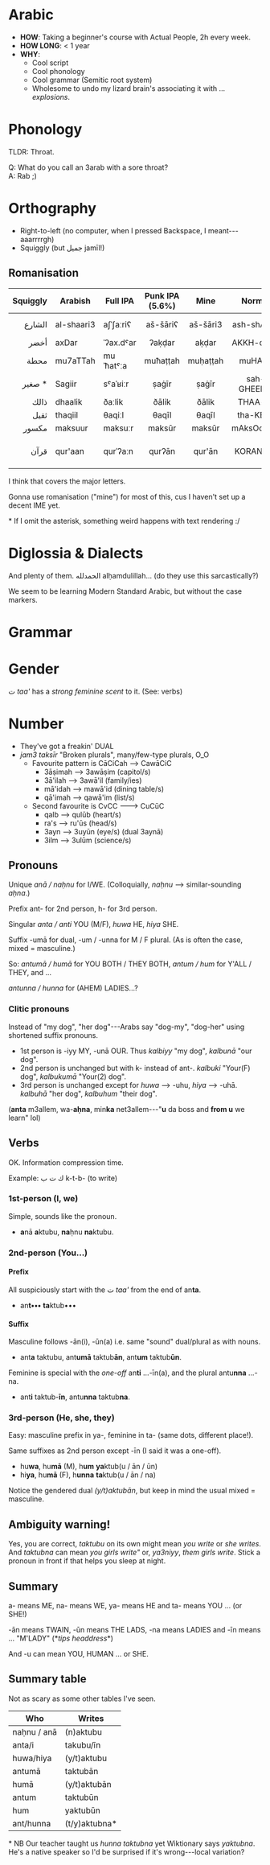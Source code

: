Arabic
======

* **HOW**: Taking a beginner's course with Actual People, 2h every week.
* **HOW LONG**: < 1 year
* **WHY**:
    * Cool script
    * Cool phonology
    * Cool grammar (Semitic root system)
    * Wholesome to undo my lizard brain's associating it with ... *explosions*.

# Phonology
TLDR: Throat.

Q: What do you call an 3arab with a sore throat?  
A: Rab ;)

# Orthography
* Right-to-left (no computer, when I pressed Backspace, I meant---aaarrrrgh)
* Squiggly (but جميل jamīl!)

## Romanisation

| Squiggly | Arabish    | Full IPA  | Punk IPA (5.6%) | Mine       | Normie       | Meaning |
|---------:|------------|-----------|:---------------:|:----------:|:------------:|:---------:|
| الشارع   | al-shaari3 | aʃˈʃaːriʕ | aš-šāriʕ        | aš-šāri3   | ash-shAHre   | The street |
| أخضر     | axDar      | ˈʔax.dˤar | ʔaḳḍar          | aḳḍar      | AKKH-dahrr   | Green |
| محطة     | mu7aTTah   | muˈħatˤːa | muħaṭṭah        | muḥaṭṭah   | muHAtta      | Station |
| صغير *   | Sagiir     | sˤaˈʁiːr  | ṣaġīr           | ṣaġīr      | sah-GHEEEEr  | Small |
| ذالك     | dhaalik    | ðaːlik    | ðālik           | ðālik      | THAA-lik     | That |
| ثقيل     | thaqiil    | θaqiːl    | θaqīl           | θaqīl      | tha-KEEL     | Heavy |
| مكسور    | maksuur    | maksuːr   | maksūr          | maksūr     | mAksOoOoR    | Broken |
| قرآن     | qur'aan    | qurˈʔaːn  | qurʔān          | qur'ān     | KORAN ಠ_ಠ    | That which is read...? |

I think that covers the major letters.

Gonna use romanisation ("mine") for most of this, cus I haven't set up a decent IME yet.

\* If I omit the asterisk, something weird happens with text rendering :/

# Diglossia & Dialects
And plenty of them. الحمدلله alḥamdulillah... (do they use this sarcastically?)

We seem to be learning Modern Standard Arabic, but without the case markers.

# Grammar

# Gender
ت *taa'* has a *strong feminine scent* to it. (See: verbs)

# Number
* They've got a freakin' DUAL
* *jam3 taksīr* "Broken plurals", many/few-type plurals, O_O
    - Favourite pattern is CāCiCah --> CawāCiC
        + 3āṣimah --> 3awāṣim (capitol/s)
        + 3ā'ilah --> 3awā'il (family/ies)
        + mā'idah --> mawā'id (dining table/s)
        + qā'imah --> qawā'im (list/s)
    - Second favourite is CvCC ---> CuCūC
        + qalb --> qulūb (heart/s)
        + ra's --> ru'ūs (head/s)
        + 3ayn --> 3uyūn (eye/s) (dual 3aynā)
        + 3ilm --> 3ulūm (science/s)
        
## Pronouns
Unique *anā / naḥnu* for I/WE. (Colloquially, *naḥnu* --> similar-sounding *aḥna*.)

Prefix ant- for 2nd person, h- for 3rd person.

Singular *anta / anti* YOU (M/F), *huwa* HE, *hiya* SHE.

Suffix -umā for dual, -um / -unna for M / F plural. (As is often the case, mixed = masculine.)

So: *antumā / humā* for YOU BOTH / THEY BOTH, *antum / hum* for Y'ALL / THEY, and ...

*antunna / hunna* for (AHEM) LADIES...?

### Clitic pronouns
Instead of "my dog", "her dog"---Arabs say "dog-my", "dog-her" using shortened suffix pronouns.

* 1st person is -iyy MY, -unā OUR. Thus *kalbiyy* "my dog", *kalbunā* "our dog".
* 2nd person is unchanged but with k- instead of ant-. *kalbuki* "Your(F) dog", *kalbukumā* "Your(2) dog".
* 3rd person is unchanged except for *huwa* --> -uhu, *hiya* --> -uhā. *kalbuhā* "her dog", *kalbuhum* "their dog".

(**anta** m3allem, wa-**aḥna**, min**ka** net3allem---"**u** da boss and **from u** we learn" lol)
    
## Verbs
OK. Information compression time.

Example: ك ت ب k-t-b- (to write)

### 1st-person (I, we)
Simple, sounds like the pronoun.

* **a**nā **a**ktubu, **na**ḥnu **na**ktubu.

### 2nd-person (You...)
#### Prefix
All suspiciously start with the ت *taa'* from the end of an**ta**.

* an**t•••** **ta**ktub•••

#### Suffix
Masculine follows -ān(i), -ūn(a) i.e. same "sound" dual/plural as with nouns.

* ant**a** taktubu, ant**umā** taktub**ān**, ant**um** taktub**ūn**.

Feminine is special with the *one-off* an**ti** ...-īn(a), and the plural antu**nna** ...-na.

* ant**i** taktub-**īn**, antu**nna** taktub**na**.

### 3rd-person (He, she, they)
Easy: masculine prefix in ya-, feminine in ta- (same dots, different place!).

Same suffixes as 2nd person except -īn (I said it was a one-off).

* hu**wa**, hu**mā** (M), h**um** **ya**ktub(u / ān / ūn)
* hi**ya**, hu**mā** (F), h**unna** **ta**ktub(u / ān / na)

Notice the gendered dual *(y/t)aktubān*, but keep in mind the usual mixed = masculine.

## Ambiguity warning!
Yes, you are correct, *taktubu* on its own might mean *you write* or *she writes*. And *taktubna* can mean *you girls write"* or, *ya3niyy*, *them girls write*. Stick a pronoun in front if that helps you sleep at night.

## Summary
a- means ME, na- means WE,  ya- means HE and ta- means YOU ... (or SHE!)

-ān means TWAIN, -ūn means THE LADS, -na means LADIES and -īn means ... "M'LADY" (\**tips headdress*\*)

And -u can mean YOU, HUMAN ... or SHE.

## Summary table
Not as scary as some other tables I've seen.

| Who | Writes |
| ----|--------|
| naḥnu / anā | (n)aktubu
| anta/i | takubu/īn
| huwa/hiya | (y/t)aktubu
| antumā | taktubān
| humā | (y/t)aktubān
| antum | taktubūn
| hum | yaktubūn
| ant/hunna | (t/y)aktubna*

\* NB Our teacher taught us *hunna taktubna* yet Wiktionary says *yaktubna*. He's a native speaker so I'd be surprised if it's wrong---local variation?






